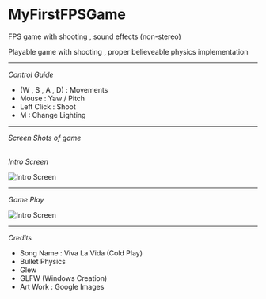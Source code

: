 # MyFirstFPSGame
FPS game with shooting , sound effects (non-stereo) <br>



Playable game with shooting , proper believeable physics implementation <br>

---

*Control Guide*
- (W , S , A , D) : Movements
- Mouse : Yaw / Pitch
- Left Click : Shoot
- M : Change Lighting


---


*Screen Shots of game* <br>
<br>

*Intro Screen* <br>

![Intro Screen](https://raw.githubusercontent.com/amangautam015/MyFirstFPSGame/master/DemoImages/1.png)


---

*Game Play* <br>

![Intro Screen](https://raw.githubusercontent.com/amangautam015/MyFirstFPSGame/master/DemoImages/3.png)

---

*Credits* <br>
- Song Name : Viva La Vida (Cold Play)
- Bullet Physics 
- Glew
- GLFW (Windows Creation)
- Art Work : Google Images
